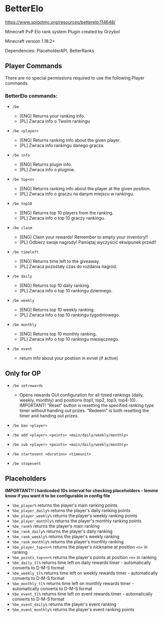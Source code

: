 # BetterElo

https://www.spigotmc.org/resources/betterelo.114648/

Minecraft PvP Elo rank system Plugin created by Grzybol

Minecraft version 1.18.2+

Dependencies: PlaceholderAPI, BetterRanks

## Player Commands

There are no special permissions required to use the following Player commands.

### BetterElo commands:

- `/be`
  - [ENG] Returns your ranking info.
  - [PL] Zwraca info o Twoim rankingu

- `/be <player>`
  - [ENG] Returns ranking info about the given player.
  - [PL] Zwraca info rankingu danego gracza.

- `/be info`
  - [ENG] Returns plugin info.
  - [PL] Zwraca info o pluginie.

- `/be top<n>`
  - [ENG] Returns ranking info about the player at the given position.
  - [PL] Zwraca info o graczu na danym miejscu w rankingu.

- `/be top10`
  - [ENG] Returns top 10 players from the ranking.
  - [PL] Zwraca info o top 10 graczy rankingu.

- `/be claim`
  - [ENG] Claim your rewards! Remember to empty your inventory!!
  - [PL] Odbierz swoje nagrody! Pamiętaj wyczyścić ekwipunek przed!!

- `/be timeleft`
  - [ENG] Returns time left to the giveaway.
  - [PL] Zwraca pozostały czas do rozdania nagród.

- `/be daily`
  - [ENG] Returns top 10 daily ranking.
  - [PL] Zwraca info o top 10 rankingu dziennego.

- `/be weekly`
  - [ENG] Returns top 10 weekly ranking.
  - [PL] Zwraca info o top 10 rankingu tygodniowego.

- `/be monthly`
  - [ENG] Returns top 10 monthly ranking.
  - [PL] Zwraca info o top 10 rankingu miesięcznego.

- `/be event`
   - return info about your postiion in evnet (if active)

## Only for OP

- `/be setrewards`
  - Opens rewards GUI configuration for all timed rankings (daily, weekly, monthly) and positions (top1, top2, top3, top4-10). IMPORTANT! "Reset" button is resetting the specified ranking type timer without handing out prizes. "Redeem" is both resetting the timer and handing out prizes.

- `/be ban <player>`
- `/be add <player> <points> <main/daily/weekly/monthly>`
- `/be sub <player> <points> <main/daily/weekly/monthly>`
- `/be startevent <duration> <timeunit>`
- `/be stopevent`

## Placeholders

**IMPORTANT!! I hardcoded 10s interval for checking placeholders - lemme know if you want it to be configurable in config file**

- `%be_player%` returns the player's main ranking points
- `%be_player_daily%` returns the player's daily ranking points
- `%be_player_weekly%` returns the player's weekly ranking points
- `%be_player_monthly%` returns the player's monthly ranking points
- `%be_rank%` returns the player's main ranking
- `%be_rank_daily%` returns the player's daily ranking
- `%be_rank_weekly%` returns the player's weekly ranking
- `%be_rank_monthly%` returns the player's monthly ranking
- `%be_player_top<n>%` returns the player's nickname at position `<n>` in ranking
- `%be_points_top<n>%` returns the player's points at position `<n>` in ranking
- `%be_daily_tl%` returns time left on daily rewards timer - automatically converts to D-M-S format
- `%be_weekly_tl%` returns time left on weekly rewards timer - automatically converts to D-M-S format
- `%be_monthly_tl%` returns time left on monthly rewards timer - automatically converts to D-M-S format
- `%be_event_tl%` returns time left on event rewards timer - automatically converts to D-M-S format
- `%be_event_daily%` returns the player's event ranking
- `%be_event_monthly%` returns the player's event ranking points
